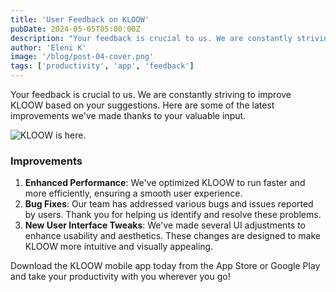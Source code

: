```yaml
---
title: 'User Feedback on KLOOW'
pubDate: 2024-05-05T05:00:00Z
description: "Your feedback is crucial to us. We are constantly striving to improve KLOOW based on your suggestions. Here are some of the latest improvements."
author: 'Eleni K'
image: '/blog/post-04-cover.png'
tags: ['productivity', 'app', 'feedback']
---
```


Your feedback is crucial to us. We are constantly striving to improve KLOOW based on your suggestions. Here are some of the latest improvements we've made thanks to your valuable input.

![KLOOW is here.](/blog/post-01.png)

### Improvements

1. **Enhanced Performance**: We've optimized KLOOW to run faster and more efficiently, ensuring a smooth user experience.
2. **Bug Fixes**: Our team has addressed various bugs and issues reported by users. Thank you for helping us identify and resolve these problems.
3. **New User Interface Tweaks**: We've made several UI adjustments to enhance usability and aesthetics. These changes are designed to make KLOOW more intuitive and visually appealing.

Download the KLOOW mobile app today from the App Store or Google Play and take your productivity with you wherever you go!

